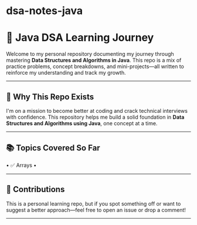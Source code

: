 # dsa-notes-java
# 🚀 Java DSA Learning Journey

Welcome to my personal repository documenting my journey through mastering **Data Structures and Algorithms in Java**. This repo is a mix of practice problems, concept breakdowns, and mini-projects—all written to reinforce my understanding and track my growth.

---

## 🌱 Why This Repo Exists

I'm on a mission to become better at coding and crack technical interviews with confidence. This repository helps me build a solid foundation in **Data Structures and Algorithms using Java**, one concept at a time.

---


## 📚 Topics Covered So Far
• 	✅ Arrays
• 	

---
## 🤝 Contributions

This is a personal learning repo, but if you spot something off or want to suggest a better approach—feel free to open an issue or drop a comment!

---


